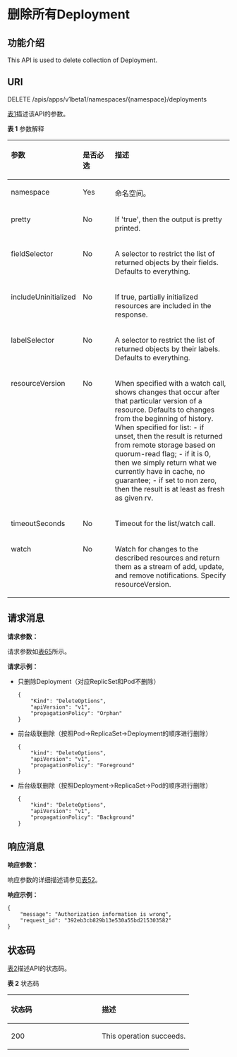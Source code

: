 # 删除所有Deployment<a name="cci_02_0028"></a>

## 功能介绍<a name="zh-cn_topic_0091433674_section58759520"></a>

This API is used to delete collection of Deployment.

## URI<a name="zh-cn_topic_0091433674_section59073635"></a>

DELETE /apis/apps/v1beta1/namespaces/\{namespace\}/deployments

[表1](#zh-cn_topic_0091433674_d0e35322)描述该API的参数。

**表 1**  参数解释

<a name="zh-cn_topic_0091433674_d0e35322"></a>
<table><thead align="left"><tr id="zh-cn_topic_0091433674_row32289194"><th class="cellrowborder" valign="top" width="22.45%" id="mcps1.2.4.1.1"><p id="zh-cn_topic_0091433674_p65652297517"><a name="zh-cn_topic_0091433674_p65652297517"></a><a name="zh-cn_topic_0091433674_p65652297517"></a>参数</p>
</th>
<th class="cellrowborder" valign="top" width="16.33%" id="mcps1.2.4.1.2"><p id="zh-cn_topic_0091433674_p165661629135114"><a name="zh-cn_topic_0091433674_p165661629135114"></a><a name="zh-cn_topic_0091433674_p165661629135114"></a>是否必选</p>
</th>
<th class="cellrowborder" valign="top" width="61.22%" id="mcps1.2.4.1.3"><p id="zh-cn_topic_0091433674_p14567629115114"><a name="zh-cn_topic_0091433674_p14567629115114"></a><a name="zh-cn_topic_0091433674_p14567629115114"></a>描述</p>
</th>
</tr>
</thead>
<tbody><tr id="zh-cn_topic_0091433674_row60766168"><td class="cellrowborder" valign="top" width="22.45%" headers="mcps1.2.4.1.1 "><p id="zh-cn_topic_0091433674_p23112558"><a name="zh-cn_topic_0091433674_p23112558"></a><a name="zh-cn_topic_0091433674_p23112558"></a>namespace</p>
</td>
<td class="cellrowborder" valign="top" width="16.33%" headers="mcps1.2.4.1.2 "><p id="zh-cn_topic_0091433674_p60177946"><a name="zh-cn_topic_0091433674_p60177946"></a><a name="zh-cn_topic_0091433674_p60177946"></a>Yes</p>
</td>
<td class="cellrowborder" valign="top" width="61.22%" headers="mcps1.2.4.1.3 "><p id="zh-cn_topic_0079615000_p8332925"><a name="zh-cn_topic_0079615000_p8332925"></a><a name="zh-cn_topic_0079615000_p8332925"></a>命名空间。</p>
</td>
</tr>
<tr id="zh-cn_topic_0091433674_row47634511"><td class="cellrowborder" valign="top" width="22.45%" headers="mcps1.2.4.1.1 "><p id="zh-cn_topic_0091433674_p33190205"><a name="zh-cn_topic_0091433674_p33190205"></a><a name="zh-cn_topic_0091433674_p33190205"></a>pretty</p>
</td>
<td class="cellrowborder" valign="top" width="16.33%" headers="mcps1.2.4.1.2 "><p id="zh-cn_topic_0091433674_p4052059"><a name="zh-cn_topic_0091433674_p4052059"></a><a name="zh-cn_topic_0091433674_p4052059"></a>No</p>
</td>
<td class="cellrowborder" valign="top" width="61.22%" headers="mcps1.2.4.1.3 "><p id="zh-cn_topic_0091433674_p59781329"><a name="zh-cn_topic_0091433674_p59781329"></a><a name="zh-cn_topic_0091433674_p59781329"></a>If 'true', then the output is pretty printed.</p>
</td>
</tr>
<tr id="zh-cn_topic_0091433674_row1161053"><td class="cellrowborder" valign="top" width="22.45%" headers="mcps1.2.4.1.1 "><p id="zh-cn_topic_0091433674_p26936459"><a name="zh-cn_topic_0091433674_p26936459"></a><a name="zh-cn_topic_0091433674_p26936459"></a>fieldSelector</p>
</td>
<td class="cellrowborder" valign="top" width="16.33%" headers="mcps1.2.4.1.2 "><p id="zh-cn_topic_0091433674_p34369574"><a name="zh-cn_topic_0091433674_p34369574"></a><a name="zh-cn_topic_0091433674_p34369574"></a>No</p>
</td>
<td class="cellrowborder" valign="top" width="61.22%" headers="mcps1.2.4.1.3 "><p id="zh-cn_topic_0091433674_p32472085"><a name="zh-cn_topic_0091433674_p32472085"></a><a name="zh-cn_topic_0091433674_p32472085"></a>A selector to restrict the list of returned objects by their fields. Defaults to everything.</p>
</td>
</tr>
<tr id="zh-cn_topic_0091433674_row23813312"><td class="cellrowborder" valign="top" width="22.45%" headers="mcps1.2.4.1.1 "><p id="zh-cn_topic_0091433674_p49830089"><a name="zh-cn_topic_0091433674_p49830089"></a><a name="zh-cn_topic_0091433674_p49830089"></a>includeUninitialized</p>
</td>
<td class="cellrowborder" valign="top" width="16.33%" headers="mcps1.2.4.1.2 "><p id="zh-cn_topic_0091433674_p9705370"><a name="zh-cn_topic_0091433674_p9705370"></a><a name="zh-cn_topic_0091433674_p9705370"></a>No</p>
</td>
<td class="cellrowborder" valign="top" width="61.22%" headers="mcps1.2.4.1.3 "><p id="zh-cn_topic_0091433674_p47937500"><a name="zh-cn_topic_0091433674_p47937500"></a><a name="zh-cn_topic_0091433674_p47937500"></a></p>
<p id="zh-cn_topic_0091433674_p28784318"><a name="zh-cn_topic_0091433674_p28784318"></a><a name="zh-cn_topic_0091433674_p28784318"></a>If true, partially initialized resources are included in the response.</p>
</td>
</tr>
<tr id="zh-cn_topic_0091433674_row57732278"><td class="cellrowborder" valign="top" width="22.45%" headers="mcps1.2.4.1.1 "><p id="zh-cn_topic_0091433674_p45802961"><a name="zh-cn_topic_0091433674_p45802961"></a><a name="zh-cn_topic_0091433674_p45802961"></a>labelSelector</p>
</td>
<td class="cellrowborder" valign="top" width="16.33%" headers="mcps1.2.4.1.2 "><p id="zh-cn_topic_0091433674_p19052373"><a name="zh-cn_topic_0091433674_p19052373"></a><a name="zh-cn_topic_0091433674_p19052373"></a>No</p>
</td>
<td class="cellrowborder" valign="top" width="61.22%" headers="mcps1.2.4.1.3 "><p id="zh-cn_topic_0091433674_p66847208"><a name="zh-cn_topic_0091433674_p66847208"></a><a name="zh-cn_topic_0091433674_p66847208"></a>A selector to restrict the list of returned objects by their labels. Defaults to everything.</p>
</td>
</tr>
<tr id="zh-cn_topic_0091433674_row64753968"><td class="cellrowborder" valign="top" width="22.45%" headers="mcps1.2.4.1.1 "><p id="zh-cn_topic_0091433674_p10580064"><a name="zh-cn_topic_0091433674_p10580064"></a><a name="zh-cn_topic_0091433674_p10580064"></a>resourceVersion</p>
</td>
<td class="cellrowborder" valign="top" width="16.33%" headers="mcps1.2.4.1.2 "><p id="zh-cn_topic_0091433674_p51678836"><a name="zh-cn_topic_0091433674_p51678836"></a><a name="zh-cn_topic_0091433674_p51678836"></a>No</p>
</td>
<td class="cellrowborder" valign="top" width="61.22%" headers="mcps1.2.4.1.3 "><p id="zh-cn_topic_0091433674_p25236181"><a name="zh-cn_topic_0091433674_p25236181"></a><a name="zh-cn_topic_0091433674_p25236181"></a>When specified with a watch call, shows changes that occur after that particular version of a resource. Defaults to changes from the beginning of history. When specified for list: - if unset, then the result is returned from remote storage based on quorum-read flag; - if it is 0, then we simply return what we currently have in cache, no guarantee; - if set to non zero, then the result is at least as fresh as given rv.</p>
</td>
</tr>
<tr id="zh-cn_topic_0091433674_row25799037"><td class="cellrowborder" valign="top" width="22.45%" headers="mcps1.2.4.1.1 "><p id="zh-cn_topic_0091433674_p9347259"><a name="zh-cn_topic_0091433674_p9347259"></a><a name="zh-cn_topic_0091433674_p9347259"></a>timeoutSeconds</p>
</td>
<td class="cellrowborder" valign="top" width="16.33%" headers="mcps1.2.4.1.2 "><p id="zh-cn_topic_0091433674_p18930554"><a name="zh-cn_topic_0091433674_p18930554"></a><a name="zh-cn_topic_0091433674_p18930554"></a>No</p>
</td>
<td class="cellrowborder" valign="top" width="61.22%" headers="mcps1.2.4.1.3 "><p id="zh-cn_topic_0091433674_p56979938"><a name="zh-cn_topic_0091433674_p56979938"></a><a name="zh-cn_topic_0091433674_p56979938"></a>Timeout for the list/watch call.</p>
</td>
</tr>
<tr id="zh-cn_topic_0091433674_row43057396"><td class="cellrowborder" valign="top" width="22.45%" headers="mcps1.2.4.1.1 "><p id="zh-cn_topic_0091433674_p65097067"><a name="zh-cn_topic_0091433674_p65097067"></a><a name="zh-cn_topic_0091433674_p65097067"></a>watch</p>
</td>
<td class="cellrowborder" valign="top" width="16.33%" headers="mcps1.2.4.1.2 "><p id="zh-cn_topic_0091433674_p38371103"><a name="zh-cn_topic_0091433674_p38371103"></a><a name="zh-cn_topic_0091433674_p38371103"></a>No</p>
</td>
<td class="cellrowborder" valign="top" width="61.22%" headers="mcps1.2.4.1.3 "><p id="zh-cn_topic_0091433674_p21051639"><a name="zh-cn_topic_0091433674_p21051639"></a><a name="zh-cn_topic_0091433674_p21051639"></a>Watch for changes to the described resources and return them as a stream of add, update, and remove notifications. Specify resourceVersion.</p>
</td>
</tr>
</tbody>
</table>

## 请求消息<a name="zh-cn_topic_0091433674_section61900675"></a>

**请求参数：**

请求参数如[表65](公共参数.md#zh-cn_topic_0091433700_d0e41006)所示。

**请求示例：**

-   只删除Deployment（对应ReplicSet和Pod不删除）

    ```
    {
        "Kind": "DeleteOptions",
        "apiVersion": "v1",
        "propagationPolicy": "Orphan"
    }
    ```

-   前台级联删除（按照Pod-\>ReplicaSet-\>Deployment的顺序进行删除）

    ```
    {
        "kind": "DeleteOptions",
        "apiVersion": "v1",
        "propagationPolicy": "Foreground"
    }
    ```

-   后台级联删除（按照Deployment-\>ReplicaSet-\>Pod的顺序进行删除）

    ```
    {
        "kind": "DeleteOptions",
        "apiVersion": "v1",
        "propagationPolicy": "Background"
    }
    ```


## 响应消息<a name="zh-cn_topic_0091433674_section20235168"></a>

**响应参数：**

响应参数的详细描述请参见[表52](公共响应参数（OLD-VERSIONS）.md#table37251757105918)。

**响应示例：**

```
{
    "message": "Authorization information is wrong", 
    "request_id": "392eb3cb829b13e530a55bd215303582"
}
```

## 状态码<a name="zh-cn_topic_0091433674_section47898787"></a>

[表2](#zh-cn_topic_0091433674_d0e35450)描述API的状态码。

**表 2**  状态码

<a name="zh-cn_topic_0091433674_d0e35450"></a>
<table><thead align="left"><tr id="zh-cn_topic_0091433674_row7535426"><th class="cellrowborder" valign="top" width="50%" id="mcps1.2.3.1.1"><p id="zh-cn_topic_0091433674_p6389758"><a name="zh-cn_topic_0091433674_p6389758"></a><a name="zh-cn_topic_0091433674_p6389758"></a>状态码</p>
</th>
<th class="cellrowborder" valign="top" width="50%" id="mcps1.2.3.1.2"><p id="zh-cn_topic_0091433674_p47808350"><a name="zh-cn_topic_0091433674_p47808350"></a><a name="zh-cn_topic_0091433674_p47808350"></a>描述</p>
</th>
</tr>
</thead>
<tbody><tr id="zh-cn_topic_0091433674_row47271114"><td class="cellrowborder" valign="top" width="50%" headers="mcps1.2.3.1.1 "><p id="zh-cn_topic_0091433674_p3755051"><a name="zh-cn_topic_0091433674_p3755051"></a><a name="zh-cn_topic_0091433674_p3755051"></a>200</p>
</td>
<td class="cellrowborder" valign="top" width="50%" headers="mcps1.2.3.1.2 "><p id="zh-cn_topic_0091433681_p21206673"><a name="zh-cn_topic_0091433681_p21206673"></a><a name="zh-cn_topic_0091433681_p21206673"></a>This operation succeeds.</p>
</td>
</tr>
</tbody>
</table>

